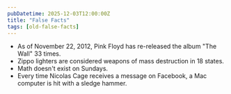 ```yaml
---
pubDatetime: 2025-12-03T12:00:00Z
title: "False Facts"
tags: [old-false-facts]
---
```


- As of November 22, 2012, Pink Floyd has re-released the album "The Wall" 33 times.
- Zippo lighters are considered weapons of mass destruction in 18 states.
- Math doesn't exist on Sundays.
- Every time Nicolas Cage receives a message on Facebook, a Mac computer is hit with a sledge hammer.
